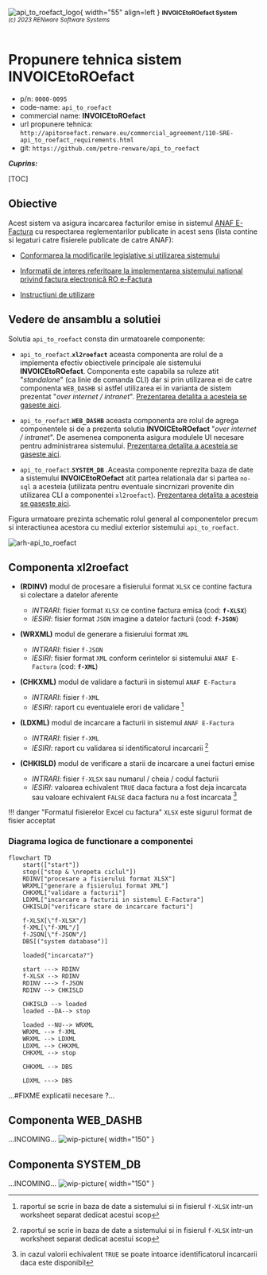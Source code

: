 ![api_to_roefact_logo](../pictures/api_to_roefact_logo.png){ width="55" align=left }
<small markdown="1">**INVOICEtoROefact System**<br>
*(c) 2023 RENware Software Systems*
</small><br><br>




# Propunere tehnica sistem INVOICEtoROefact

* p/n: `0000-0095`
* code-name: `api_to_roefact`
* commercial name: **INVOICEtoROefact**
* url propunere tehnica: `http://apitoroefact.renware.eu/commercial_agreement/110-SRE-api_to_roefact_requirements.html`
* git: `https://github.com/petre-renware/api_to_roefact`

***Cuprins:***

[TOC]




## Obiective

Acest sistem va asigura incarcarea facturilor emise in sistemul [ANAF E-Factura](https://www.anaf.ro/anaf/internet/ANAF/despre_anaf/strategii_anaf/proiecte_digitalizare/e.factura) cu respectarea reglementarilor publicate in acest sens (lista contine si legaturi catre fisierele publicate de catre ANAF):

* [Conformarea la modificarile legislative si utilizarea sistemului](https://static.anaf.ro/static/10/Anaf/Informatii_R/Informatii_modificare_CIUS_RO.pdf)

* [Informatii de interes referitoare la implementarea sistemului național privind factura electronică RO e-Factura](https://static.anaf.ro/static/10/Anaf/Informatii_R/Comunicat_e-factura_aprilie2022_v2_050422.pdf)

* [Instrucțiuni de utilizare](https://static.anaf.ro/static/10/Anaf/Informatii_R/API/Oauth_procedura_inregistrare_aplicatii_portal_ANAF.pdf)











## Vedere de ansamblu a solutiei

Solutia `api_to_roefact` consta din urmatoarele componente:

* `api_to_roefact`.**`xl2roefact`** aceasta componenta are rolul de a implementa efectiv obiectivele principale ale sistemului **INVOICEtoROefact**. Componenta este capabila sa ruleze atit "_standalone_" (ca linie de comanda CLI) dar si prin utilizarea ei de catre componenta `WEB_DASHB` si astfel utilizarea ei in varianta de sistem prezentat "_over internet / intranet_". [Prezentarea detalita a acesteia se gaseste aici](#componenta-xl2roefact).

* `api_to_roefact`.**`WEB_DASHB`** aceasta componenta are rolul de agrega componentele si de a prezenta solutia **INVOICEtoROefact** "_over internet / intranet_". De asemenea componenta asigura modulele UI necesare pentru administrarea sistemului. [Prezentarea detalita a acesteia se gaseste aici](#componenta-web_dashb).

* `api_to_roefact`.**`SYSTEM_DB`** .Aceasta componente reprezita baza de date a sistemului **INVOICEtoROefact** atit partea relationala dar si partea `no-sql` a acesteia (utilizata pentru eventuale sincrnizari provenite din utilizarea CLI a componentei `xl2roefact`). [Prezentarea detalita a acesteia se gaseste aici](#componenta-system_db).


Figura urmatoare prezinta schematic rolul general al componentelor precum si interactiunea acestora cu mediul exterior sistemului `api_to_roefact`.

![arh-api_to_roefact](../pictures/api_to_roefact_architecture.png)








## Componenta xl2roefact

* **(RDINV)** modul de procesare a fisierului format `XLSX` ce contine factura si colectare a datelor aferente
    * _INTRARI_: fisier format `XLSX` ce contine factura emisa (cod: **`f-XLSX`**)
    * _IESIRI_: fisier format `JSON` imagine a datelor facturii (cod: **`f-JSON`**)

* **(WRXML)** modul de generare a fisierului format `XML`
    * _INTRARI_: fisier `f-JSON`
    * _IESIRI_: fisier format `XML` conform cerintelor si sistemului `ANAF E-Factura` (cod: **`f-XML`**)

* **(CHKXML)** modul de validare a facturii in sistemul `ANAF E-Factura`
    * _INTRARI_: fisier `f-XML`
    * _IESIRI_: raport cu eventualele erori de validare [^1]

* **(LDXML)** modul de incarcare a facturii in sistemul `ANAF E-Factura`
    * _INTRARI_: fisier `f-XML`
    * _IESIRI_: raport cu validarea si identificatorul incarcarii [^1]

* **(CHKISLD)** modul de verificare a starii de incarcare a unei facturi emise
    * _INTRARI_: fisier `f-XLSX` sau numarul / cheia / codul facturii
    * _IESIRI_: valoarea echivalent `TRUE` daca factura a fost deja incarcata sau valoare echivalent `FALSE` daca factura nu a fost incarcata [^2]


!!! danger "Formatul fisierelor Excel cu factura"
    `XLSX` este sigurul format de fisier acceptat


### Diagrama logica de functionare a componentei

``` mermaid
flowchart TD
    start(["start"])
    stop(["stop & \nrepeta ciclul"])
    RDINV["procesare a fisierului format XLSX"]
    WRXML["generare a fisierului format XML"]
    CHKXML["validare a facturii"]
    LDXML["incarcare a facturii in sistemul E-Factura"]
    CHKISLD["verificare stare de incarcare facturi"]

    f-XLSX[\"f-XLSX"/]
    f-XML[\"f-XML"/]
    f-JSON[\"f-JSON"/]
    DBS[("system database")]

    loaded{"incarcata?"}

    start ---> RDINV
    f-XLSX --> RDINV
    RDINV ---> f-JSON
    RDINV --> CHKISLD

    CHKISLD --> loaded
    loaded --DA--> stop

    loaded --NU--> WRXML
    WRXML --> f-XML
    WRXML --> LDXML
    LDXML --> CHKXML
    CHKXML --> stop

    CHKXML --> DBS

    LDXML ---> DBS
```

...#FIXME explicatii necesare ?...<!--#TODO -->











## Componenta WEB_DASHB<!--#TODO -->

...INCOMING... ![wip-picture](../pictures/under_maintenance.png){ width="150" } <!--#TODO -->




## Componenta SYSTEM_DB<!--#TODO -->

...INCOMING... ![wip-picture](../pictures/under_maintenance.png){ width="150" } <!--#TODO -->












<!-- #NOTE note generale / footnotes -->

[^1]: raportul se scrie in baza de date a sistemului si in fisierul `f-XLSX` intr-un worksheet separat dedicat acestui scop

[^2]: in cazul valorii echivalent `TRUE` se poate intoarce identificatorul incarcarii daca este disponibil



